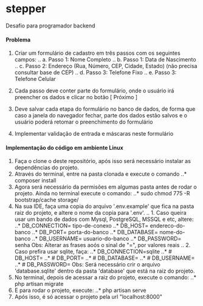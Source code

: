 # stepper 
Desafio para programador backend

#### Problema
1. Criar um formulário de cadastro em três passos com os seguintes campos:
 .. a. Passo 1: Nome Completo
 .. b. Passo 1: Data de Nascimento
 .. c. Passo 2: Endereço (Rua, Número, CEP, Cidade, Estado) (não precisa consultar base de CEP)
 .. d. Passo 3: Telefone Fixo
 .. e. Passo 3: Telefone Celular

2. Cada passo deve conter parte do formulário, onde o usuário irá preencher os dados e clicar no botão [ Próximo ]

3. Deve salvar cada etapa do formulário no banco de dados, de forma que caso a janela do navegador fechar, parte dos dados estão salvos e o usuário poderá retomar o preenchimento do formulário

4. Implementar validação de entrada e máscaras neste formulário


#### Implementação do código em ambiente Linux
1. Faça o clone o deste repositório, após isso será necessário instalar as dependências do projeto.
2. Através do terminal, entre na pasta clonada e execute o comando
    ..* composer install
3. Agora será necessário da permisões em algumas pasta antes de rodar o projeto. Ainda no terminal execute o comando:
    ..* sudo chmod 775 -R bootstrap/cache storage/
4. Na sua IDE, faça uma copia do arquivo '.env.example' que fica na pasta raiz do projeto, e altere o nome da copia para '.env'.
    .. 1. Caso queira usar um bando de dados com Mysql, PostgreSQL, MSSQL e etc, altere:
            ..* DB_CONNECTION= tipo-de-conexo
            ..* DB_HOST= endereco-do-banco
            ..* DB_PORT= porta-do-banco
            ..* DB_DATABASE= nome-do-banco
            ..* DB_USERNAME= usuario-do-banco
            ..* DB_PASSWORD= senha
            Obs: Alterar as frases aoós o sinal de "=", por valores reais
    .. 2. Caso prefira usar sqlite, faça:
            ..* DB_CONNECTION=sqlite 
            ..* # DB_HOST= 
            ..* # DB_PORT= 
            ..* # DB_DATABASE=
            ..* # DB_USERNAME=
            ..* # DB_PASSWORD=
            Obs: Será necessário crir o arquivo 'database.sqlite' dentro da pasta 'database' que está na raiz do projeto.
5. No terminal, depois de acessar a raiz do projeto, execute o comando:
    ..* php artisan migrate
6. E para rodar o projeto, execute:
    ..* php artisan serve
7. Após isso, é só acessar o projeto pela url "localhost:8000" 